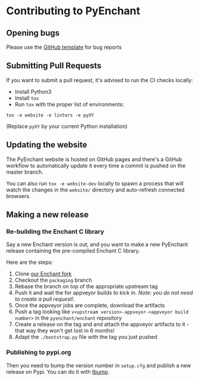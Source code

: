 # Contributing to PyEnchant

## Opening bugs

Please use the [GitHub template](./.github/ISSUE_TEMPLATE/bug_report.md) for bug reports

## Submitting Pull Requests

If you want to submit a pull request, it's advised to run the CI checks locally:

* Install Python3
* Install `tox`
* Run `tox` with the proper list of environments:

```console
tox -e website -e linters -e pyXY
```

(Replace `pyXY` by your current Python installation)

## Updating the website

The PyEnchant website is hosted on GitHub pages and there's a GitHub workflow
to automatically update it every time a commit is pushed on the master branch.

You can also run `tox -e website-dev` locally to spawn a process that will watch
the changes in the `website/` directory and auto-refresh connected browsers.

## Making a new release

### Re-building the Enchant C library

Say a new Enchant version is out, and you want to make a new PyEnchant
release containing the pre-compiled Enchant C library.

Here are the steps:

1. Clone [our Enchant fork](https://github.com/pyenchant/enchant)
1. Checkout the `packaging` branch
1. Rebase the branch on top of the appropriate upstream tag
1. Push it and wait the for appveyor builds to kick in. _Note: you do not need to create a pull request!_.
1. Once the appveyor jobs are complete, download the artifacts
1. Push a tag looking like `v<upstream version>-appveyor-<appveyor build number>` in the `pyenchant/enchant` repository
1. Create a release on the tag and and attach the appveyor artifacts to it - that way they won't get lost in 6 months!
1. Adapt the `./bootstrap.py` file with the tag you just pushed

### Publishing to pypi.org

Then you need to bump the version number in `setup.cfg` and publish a new release on Pypi. You can do it
with [tbump](https://github.com/TankerHQ/tbump).
